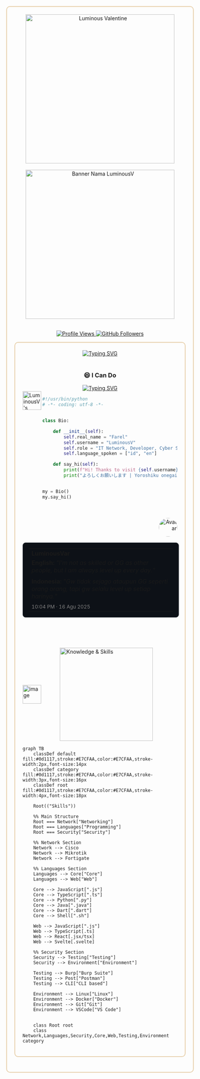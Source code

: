 <!-- ####### First Section #######-->

<div style="border: 2px solid #E7CFAA; border-radius: 10px; padding: 20px; margin-bottom: 20px;">

<div align="center">

  <!-- Gif Image -->
  <img src="https://media1.tenor.com/m/h5Lzr5BnGGAAAAAd/anime-luminous.gif" alt="Luminous Valentine" width="400"/>

  <div class="tenor-gif-embed" data-postid="9769138477087529056" data-share-method="host" data-aspect-ratio="1" data-width="100%"><a href="https://tenor.com/view/anime-luminous-luminus-luminas-valentine-gif-9769138477087529056"></div>

  <br>

  <!-- Name Banner -->
  <a href="https://github.com/LuminousVar">
    <img src="https://see.fontimg.com/api/rf5/dr2lZ/NzU2OTRhODgxMWYwNGRlZGI5NTFmYmQ1N2M0MTVjOTcudHRm/THVtaW5vdXNW/moomello-free-regular.png?r=fs&h=87&w=1333&fg=FFFFFF&bg=353D4B&tb=1&s=65" alt="Banner Nama LuminousV" width="400">
  </a>

</div>

<br/>

<!-- Follow Buttons -->
<p align="center">
  <a href="https://komarev.com/ghpvc/?username=LuminousVar&color=E7CFAA">
    <img src="https://komarev.com/ghpvc/?username=LuminousVar&color=4C47F1" alt="Profile Views"/>
  </a>
  <a href="https://github.com/LuminousVar"><img src="https://img.shields.io/github/followers/LuminousVar?label=Follow&style=social" alt="GitHub Followers"></a>
</p>




<!-- ####### Second Section #######-->
<div style="border: 2px solid #E7CFAA; border-radius: 10px; padding: 20px; margin-bottom: 20px;">

<!-- Typing SVG -->
<div align="center">
  <a href="https://git.io/typing-svg">
    <img src="https://readme-typing-svg.demolab.com?font=Fira+Code&size=22&pause=1000&color=4C47F1&center=true&width=435&lines=Hello%2C+my+name+is+LuminousV" alt="Typing SVG" />
  </a>
</div>

<br/>

<div align="center">
  <h3>😄 I Can Do</h3>
  <a href="https://git.io/typing-svg">
    <img src="https://readme-typing-svg.demolab.com?font=Fira+Code&size=22&pause=1000&color=4C47F1&center=true&width=435&lines=Network;Coding;Cyber+Security;DevOps;Server+Management" alt="Typing SVG" />
  </a>
</div>

  <img src="https://avatars.githubusercontent.com/u/116353512?v=4" align="left" width="50" height="50" alt="LuminousV's Avatar"/>


<!-- Chatting Reference -->

```python
#!/usr/bin/python
# -*- coding: utf-8 -*-


class Bio:

    def __init__(self):
        self.real_name = "Farel"
        self.username = "LuminousV"
        self.role = "IT Network, Developer, Cyber Security, DevOps"
        self.language_spoken = ["id", "en"]

    def say_hi(self):
        print(f"Hi! Thanks to visit {self.username} Github")
        print("よろしくお願いします | Yoroshiku onegai shimasu")


my = Bio()
my.say_hi()
```

<br>
<br>


<!-- Quote -->
<div align="right">

  <a href="https://github.com/LuminousVar">
          <img src="https://avatars.githubusercontent.com/u/116353512?v=4" width="50" height="50" alt="Avatar" style="border-radius: 50%;">
        </a>

  <table style="width: 420px; border: 1px solid #30363d; border-radius: 8px; padding: 15px; background-color: #0d1117;">
    <tr>
      <td valign="top" style="border: none;">
        <strong>LuminousVar</strong>
        <p style="margin-top: 5px; margin-bottom: 10px;">
          <b>English: </b>
          <i>"I'm not as skilled or GG as other people, but I am always level up every day."</i>
        </p>
        <p style="margin-top: 5px; margin-bottom: 10px;">
          <b>Indonesia: </b>
          <i>"Gw tidak sejago ataupun GG seperti orang orang, tapi gw selalu level up setiap harinya."</i>
        </p>
        <small style="color: #808080;">10:04 PM · 16 Agu 2025</small>
      </td>
    </tr>
  </table>

  
</div>

<br/>
<br/>
<br/>




 <!-- Knowledge & Skills -->
<p align="left" style="display: flex; align-items: center;">
  <a href="https://x.com/1hehaq"><img src="https://avatars.githubusercontent.com/u/116353512?v=4" width="50" height="50" alt="image" style="margin-right: 50px;"/></a>
  <img src="https://see.fontimg.com/api/rf5/z8Ev3/NTU1YmQ3ZWU0MWIwNDQxMWEwYWE1YzAwOTNjMWQ3NTIudHRm/S25vd2xlZGdlIDwvPiBTa2lsbHM/crotah-free-version-italic.png?r=fs&h=87&w=1333&fg=FFFFFF&bg=353D4B&tb=1&s=65" width="250" alt="Knowledge & Skills"/>
</p>

```mermaid
graph TB
    classDef default fill:#0d1117,stroke:#E7CFAA,color:#E7CFAA,stroke-width:2px,font-size:14px
    classDef category fill:#0d1117,stroke:#E7CFAA,color:#E7CFAA,stroke-width:3px,font-size:16px
    classDef root fill:#0d1117,stroke:#E7CFAA,color:#E7CFAA,stroke-width:4px,font-size:18px

    Root(("Skills"))

    %% Main Structure
    Root === Network["Networking"]
    Root === Languages["Programming"]
    Root === Security["Security"]

    %% Network Section
    Network --> Cisco
    Network --> Mikrotik
    Network --> Fortigate

    %% Languages Section
    Languages --> Core["Core"]
    Languages --> Web["Web"]
    
    Core --> JavaScript[".js"]
    Core --> TypeScript[".ts"]
    Core --> Python[".py"]
    Core --> Java[".java"]
    Core --> Dart[".dart"]
    Core --> Shell[".sh"]
    
    Web --> JavaScript[".js"]
    Web --> TypeScript[.ts]
    Web --> React[.jsx/tsx]
    Web --> Svelte[.svelte]

    %% Security Section
    Security --> Testing["Testing"]
    Security --> Environment["Environment"]
    
    Testing --> Burp["Burp Suite"]
    Testing --> Post["Postman"]
    Testing --> CLI["CLI based"]
    
    Environment --> Linux["Linux"]
    Environment --> Docker["Docker"]
    Environment --> Git["Git"]
    Environment --> VSCode["VS Code"]


    class Root root
    class Network,Languages,Security,Core,Web,Testing,Environment category